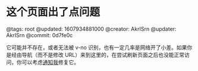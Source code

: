 # 这个页面出了点问题

@tags: root
@updated: 1607934881000
@creator: AkrISrn
@updater: AkrISrn
@commit: 0d7fe0c

它可能并不存在，或者无法被 v-no 识别，也有一定几率是网络开了小差。如果你是经由导航（而不是修改 URL）来到这里的，在尝试刷新页面之后也没能正常访问，你可以考虑[通知我](https://github.com/akrisrn/v-no-doc/issues/new)修复它。

